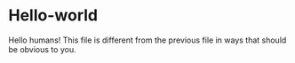 # Hello-world

Hello humans!
This file is different from the previous file in ways that should be obvious to you. 

